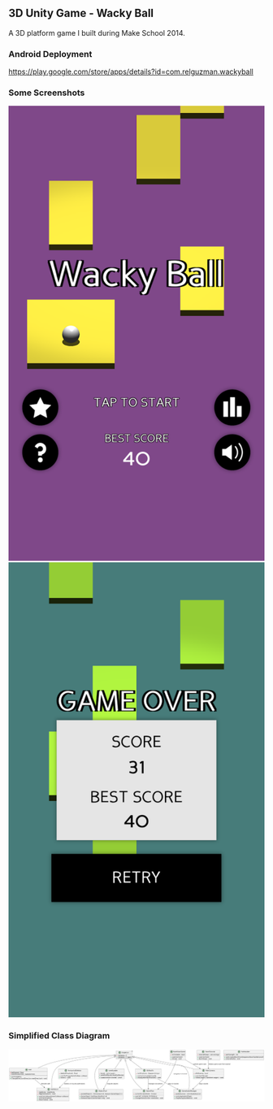 ## 3D Unity Game - Wacky Ball

A 3D platform game I built during Make School 2014.

### Android Deployment

<a href="https://play.google.com/store/apps/details?id=com.relguzman.wackyball">https://play.google.com/store/apps/details?id=com.relguzman.wackyball</a>

### Some Screenshots

<p align="center">
  <img src="https://raw.githubusercontent.com/rgap/3D-Unity-Game-Wacky-Ball/main/images/menu.png" width="800" alt="Menu">
  <img src="https://raw.githubusercontent.com/rgap/3D-Unity-Game-Wacky-Ball/main/images/game-over.png" width="800" alt="Game Over">
</p>

### Simplified Class Diagram

<p align="center">
  <img src="https://raw.githubusercontent.com/rgap/3D-Unity-Game-Wacky-Ball/main/images/uml-diagram.png" width="800" alt="Simplified Class Diagram">
</p>
